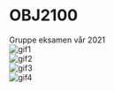 # OBJ2100

Gruppe eksamen vår 2021  
![gif1](https://i.imgur.com/xfU1C5J.gif)  
![gif2](https://i.imgur.com/szymSY6.gif)  
![gif3](https://i.imgur.com/pHgteLj.gif)  
![gif4](https://i.imgur.com/EHwu1P1.gif)  
